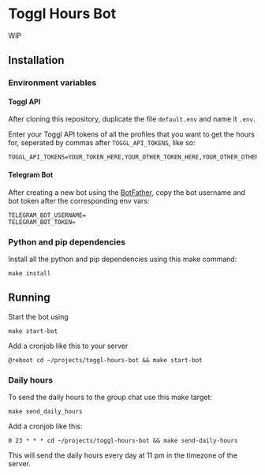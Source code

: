 # Toggl Hours Bot

WIP

## Installation

### Environment variables

#### Toggl API

After cloning this repository, duplicate the file `default.env` and name it
`.env`.

Enter your Toggl API tokens of all the profiles that you want to get the hours
for, seperated by commas after `TOGGL_API_TOKENS`, like so:

```.env
TOGGL_API_TOKENS=YOUR_TOKEN_HERE,YOUR_OTHER_TOKEN_HERE,YOUR_OTHER_OTHER_TOKEN_HERE
```

#### Telegram Bot

After creating a new bot using the [BotFather](https://core.telegram.org/bots/tutorial), copy the bot username and bot
token after the corresponding env vars:

```.env
TELEGRAM_BOT_USERNAME=
TELEGRAM_BOT_TOKEN=
```

### Python and pip dependencies

Install all the python and pip dependencies using this make command:

```
make install
```

## Running

Start the bot using

```
make start-bot
```

Add a cronjob like this to your server

```
@reboot cd ~/projects/toggl-hours-bot && make start-bot
```

### Daily hours

To send the daily hours to the group chat use this make target:

```
make send_daily_hours
```

Add a cronjob like this:

```
0 23 * * * cd ~/projects/toggl-hours-bot && make send-daily-hours
```

This will send the daily hours every day at 11 pm in the timezone of the server.
